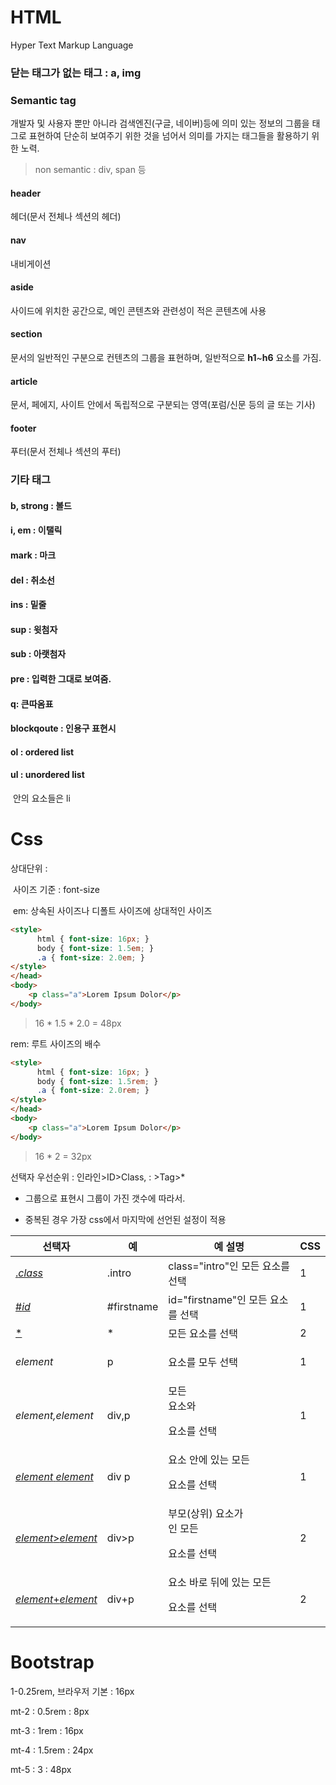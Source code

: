 # HTML

Hyper Text Markup Language

### 닫는 태그가 없는 태그 : a, img

### Semantic tag

개발자 및 사용자 뿐만 아니라 검색엔진(구글, 네이버)등에 의미 있는 정보의 그룹을 태그로 표현하여 단순히 보여주기 위한 것을 넘어서 의미를 가지는 태그들을 활용하기 위한 노력.

> non semantic : div, span 등

#### header

헤더(문서 전체나 섹션의 헤더)

#### nav

내비게이션

#### aside

사이드에 위치한 공간으로, 메인 콘텐츠와 관련성이 적은 콘텐츠에 사용

#### section

문서의 일반적인 구분으로 컨텐츠의 그룹을 표현하며, 일반적으로 **h1**~**h6** 요소를 가짐.

#### article

문서, 페에지, 사이트 안에서 독립적으로 구분되는 영역(포럼/신문 등의 글 또는 기사)

#### footer

푸터(문서 전체나 섹션의 푸터)

### 기타 태그

#### b, strong : 볼드

#### i, em : 이탤릭

#### mark : 마크

#### del : 취소선

#### ins : 밑줄

#### sup : 윗첨자

#### sub : 아랫첨자

#### pre : 입력한 그대로 보여줌.

#### q: 큰따옴표

#### blockqoute : 인용구 표현시

#### ol : ordered list

#### ul : unordered list

​	안의 요소들은 li

# Css

상대단위 : 

​	사이즈 기준 : font-size

​	em: 상속된 사이즈나 디폴트 사이즈에 상대적인 사이즈 

~~~html
<style>
      html { font-size: 16px; }
      body { font-size: 1.5em; }
      .a { font-size: 2.0em; }
</style>
</head>
<body>
    <p class="a">Lorem Ipsum Dolor</p>
</body>
~~~

> 16 * 1.5 * 2.0  = 48px

rem: 루트 사이즈의 배수

~~~html
<style>
      html { font-size: 16px; }
      body { font-size: 1.5rem; }
      .a { font-size: 2.0rem; }
</style>
</head>
<body>
    <p class="a">Lorem Ipsum Dolor</p>
</body>
~~~

> 16 * 2 = 32px

선택자 우선순위 : 인라인>ID>Class, : >Tag>*

- 그룹으로 표현시 그룹이 가진 갯수에 따라서.

- 중복된 경우 가장 css에서 마지막에 선언된 설정이 적용

| 선택자                                                       | 예         | 예 설명                                        | CSS  |
| ------------------------------------------------------------ | ---------- | ---------------------------------------------- | ---- |
| [.*class*](http://www.w3schools.com/css/sel_class.asp)       | .intro     | class="intro"인 모든 요소를 선택               | 1    |
| [#*id*](http://www.w3schools.com/css/sel_id.asp)             | #firstname | id="firstname"인 모든 요소를 선택              | 1    |
| [*](http://www.w3schools.com/css/sel_all.asp.asp)            | *          | 모든 요소를 선택                               | 2    |
| *element*                                                    | p          | <p> 요소를 모두 선택                           | 1    |
| *element,element*                                            | div,p      | 모든 <div> 요소와 <p> 요소를 선택              | 1    |
| [*element* *element*](http://www.w3schools.com/css/sel_element_element.asp) | div p      | <div> 요소 안에 있는 모든 <p> 요소를 선택      | 1    |
| [*element*>*element*](http://www.w3schools.com/css/sel_element_gt.asp) | div>p      | 부모(상위) 요소가 <div>인 모든 <p> 요소를 선택 | 2    |
| [*element*+*element*](http://www.w3schools.com/css/sel_element_pluss.asp) | div+p      | <div> 요소 바로 뒤에 있는 모든 <p> 요소를 선택 | 2    |

# Bootstrap

1-0.25rem, 브라우저 기본 : 16px

mt-2 : 0.5rem : 8px

mt-3 : 1rem : 16px

mt-4 : 1.5rem : 24px

mt-5 : 3 : 48px